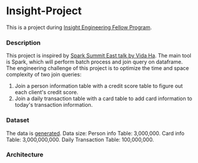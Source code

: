 # Insight-Project
This is a project during  [Insight Engineering Fellow Program](https://www.insightdataengineering.com/).

### Description
This project is inspired by [Spark Summit East talk by Vida Ha](https://www.youtube.com/watch?v=fp53QhSfQcI).
The main tool is Spark, which will perform batch process and join query on dataframe.
The engineering challenge of this project is to optimize the time and space complexity of two join queries:
1. Join a person information table with a credit score table to figure out each client's credit score.
2. Join a daily transaction table with a card table to add card information to today's transaction information.

### Dataset
The data is [generated](http://generatedata.com).
Data size:
Person info Table: 3,000,000.
Card info Table: 3,000,000,000.
Daily Transaction Table: 100,000,000.

### Architecture
